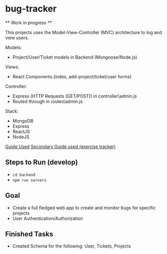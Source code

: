 # bug-tracker

** Work in progress **

This projects uses the Model-View-Controller (MVC) architecture to log and view users.

Models:
- Project/User/Ticket models in Backend (Mongoose/Node.js)


Views:
- React Components (index, add-project/ticket/user forms)

Controller:
- Express (HTTP Requests (GET/POST)) in controller\admin.js
- Routed through in routes\admin.js


Stack:

- MongoDB
- Express
- ReactJS
- NodeJS

[Guide Used](https://dev.to/andrewbaisden/creating-mern-stack-applications-2020-4a44)
[Secondary Guide used (exercise tracker)](https://medium.com/@beaucarnes/learn-the-mern-stack-by-building-an-exercise-tracker-mern-tutorial-59c13c1237a1)


## Steps to Run (develop)
- <code>cd backend</code>
- <code>npm run servers</code>

## Goal

- Create a full fledged web app to create and monitor bugs for specific projects 
- User Authentication/Authorization


## Finished Tasks
- Created Schema for the following: User, Tickets, Projects

